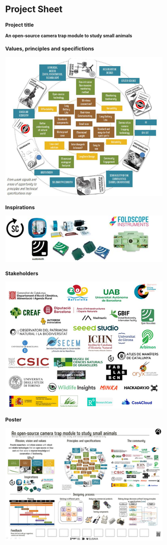 # **Project Sheet**

### Project title
**An open-source camera trap module to study small animals**


### Values, principles and specifictions

![Project values, principles and spec](../images/MP_ProjectValuesPrincipleSpecs.jpg)

### Inspirations

![Inspirational projects](../images/MP_inspirations.jpg)

### Stakeholders

![Possible stakeholders](../images/MP_possibleStakeholders.jpg)

### Poster

![Design dialogs 2 poster](../images/MP_poster1.jpg)
